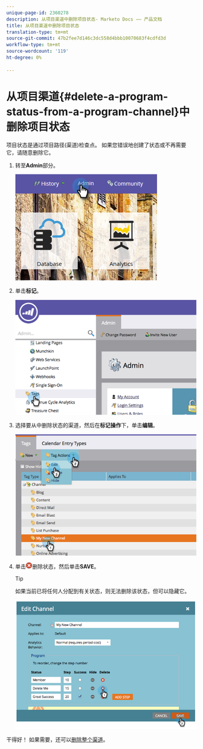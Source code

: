 ```yaml
---
unique-page-id: 2360278
description: 从项目渠道中删除项目状态- Marketo Docs —— 产品文档
title: 从项目渠道中删除项目状态
translation-type: tm+mt
source-git-commit: 47b2fee7d146c3dc558d4bbb10070683f4cdfd3d
workflow-type: tm+mt
source-wordcount: '119'
ht-degree: 0%

---
```



# 从项目渠道{#delete-a-program-status-from-a-program-channel}中删除项目状态

项目状态是通过项目路径(渠道)检查点。 如果您错误地创建了状态或不再需要它，请随意删除它。

1. 转至&#x200B;**Admin**&#x200B;部分。

   ![](assets/admin.png)

1. 单击&#x200B;**标记**。

   ![](assets/image2014-9-24-15-3a51-3a24.png)

1. 选择要从中删除状态的渠道，然后在&#x200B;**标记操作**&#x200B;下，单击&#x200B;**编辑**。

   ![](assets/image2014-9-24-15-3a51-3a45.png)

1. 单击![—](assets/image2014-9-24-15-3a52-3a39.png)删除状态，然后单击&#x200B;**SAVE**。

   >[!TIP]
   >
   >如果当前已将任何人分配到有关状态，则无法删除该状态，但可以隐藏它。

   ![](assets/image2014-9-24-15-3a57-3a53.png)

干得好！ 如果需要，还可以[删除整个渠道](delete-a-program-channel.md)。
